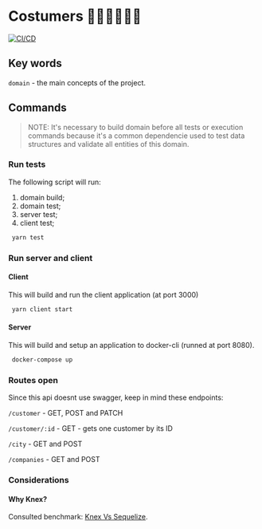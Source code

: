 # Costumers 🙋🏽‍♀️🙋🏽‍♂️

[![CI/CD](https://github.com/githiago-f/customers-api/actions/workflows/cd.yml/badge.svg?branch=main)](https://github.com/githiago-f/customers-api/actions/workflows/cd.yml)

## Key words

`domain` - the main concepts of the project.

## Commands

> NOTE: It's necessary to build domain before all tests or execution commands because it's a common dependencie used to test data structures and validate all entities of this domain.

### Run tests

The following script will run:

1. domain build;
2. domain test;
3. server test;
4. client test;

```bash
 yarn test
```

### Run server and client

#### Client

This will build and run the client application (at port 3000)

```bash
 yarn client start
```

#### Server

This will build and setup an application to docker-cli (runned at port 8080).

```bash
 docker-compose up
```

### Routes open

Since this api doesnt use swagger, keep in mind these endpoints:

`/customer` - GET, POST and PATCH

`/customer/:id` - GET - gets one customer by its ID

`/city` - GET and POST

`/companies` - GET and POST

### Considerations

#### Why Knex?
Consulted benchmark: [Knex Vs Sequelize](https://stackshare.io/stackups/knex-js-vs-sequelize).
